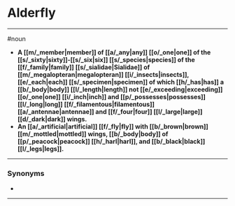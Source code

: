# Alderfly
---
#noun
- **A [[m/_member|member]] of [[a/_any|any]] [[o/_one|one]] of the [[s/_sixty|sixty]]-[[s/_six|six]] [[s/_species|species]] of the [[f/_family|family]] [[s/_sialidae|Sialidae]] of [[m/_megalopteran|megalopteran]] [[i/_insects|insects]], [[e/_each|each]] [[s/_specimen|specimen]] of which [[h/_has|has]] a [[b/_body|body]] [[l/_length|length]] not [[e/_exceeding|exceeding]] [[o/_one|one]] [[i/_inch|inch]] and [[p/_possesses|possesses]] [[l/_long|long]] [[f/_filamentous|filamentous]] [[a/_antennae|antennae]] and [[f/_four|four]] [[l/_large|large]] [[d/_dark|dark]] wings.**
- **An [[a/_artificial|artificial]] [[f/_fly|fly]] with [[b/_brown|brown]] [[m/_mottled|mottled]] wings, [[b/_body|body]] of [[p/_peacock|peacock]] [[h/_harl|harl]], and [[b/_black|black]] [[l/_legs|legs]].**
---
### Synonyms
- 
---
